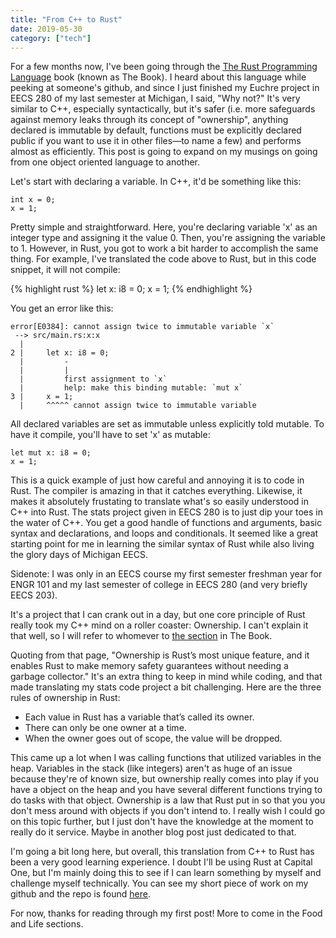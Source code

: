 ```yaml
---
title: "From C++ to Rust"
date: 2019-05-30
category: ["tech"]
---
```

For a few months now, I've been going through the [The Rust Programming Language][rust-book] book (known as The Book). I heard about this language while peeking at someone's github, and since I just finished my Euchre project in EECS 280 of my last semester at Michigan, I said, "Why not?" It's very similar to C++, especially syntactically, but it's safer (i.e. more safeguards against memory leaks through its concept of "ownership", anything declared is immutable by default, functions must be explicitly declared public if you want to use it in other files—to name a few) and performs almost as efficiently. This post is going to expand on my musings on going from one object oriented language to another. 

Let's start with declaring a variable. In C++, it'd be something like this:

```
int x = 0;
x = 1;
```

Pretty simple and straightforward. Here, you're declaring variable 'x' as an integer type and assigning it the value 0. Then, you're assigning the variable to 1. However, in Rust, you got to work a bit harder to accomplish the same thing. For example, I've translated the code above to Rust, but in this code snippet, it will not compile:

{% highlight rust %}
let x: i8 = 0;
x = 1;
{% endhighlight %}

You get an error like this:

```
error[E0384]: cannot assign twice to immutable variable `x`
 --> src/main.rs:x:x
  |
2 |     let x: i8 = 0;
  |         -
  |         |
  |         first assignment to `x`
  |         help: make this binding mutable: `mut x`
3 |     x = 1;
  |     ^^^^^ cannot assign twice to immutable variable
```

All declared variables are set as immutable unless explicitly told mutable. To have it compile, you'll have to set 'x' as mutable:

```
let mut x: i8 = 0;
x = 1;
```

This is a quick example of just how careful and annoying it is to code in Rust. The compiler is amazing in that it catches everything. Likewise, it makes it absolutely frustating to translate what's so easily understood in C++ into Rust. The stats project given in EECS 280 is to just dip your toes in the water of C++. You get a good handle of functions and arguments, basic syntax and declarations, and loops and conditionals. It seemed like a great starting point for me in learning the similar syntax of Rust while also living the glory days of Michigan EECS. 

Sidenote: I was only in an EECS course my first semester freshman year for ENGR 101 and my last semester of college in EECS 280 (and very briefly EECS 203). 

It's a project that I can crank out in a day, but one core principle of Rust really took my C++ mind on a roller coaster: Ownership. I can't explain it that well, so I will refer to whomever to [the section][rust-ownership] in The Book. 

Quoting from that page, "Ownership is Rust’s most unique feature, and it enables Rust to make memory safety guarantees without needing a garbage collector." It's an extra thing to keep in mind while coding, and that made translating my stats code project a bit challenging. Here are the three rules of ownership in Rust:

* Each value in Rust has a variable that’s called its owner.
* There can only be one owner at a time.
* When the owner goes out of scope, the value will be dropped.

This came up a lot when I was calling functions that utilized variables in the heap. Variables in the stack (like integers) aren't as huge of an issue because they're of known size, but ownership really comes into play if you have a object on the heap and you have several different functions trying to do tasks with that object. Ownership is a law that Rust put in so that you you don't mess around with objects if you don't intend to. I really wish I could go on this topic further, but I just don't have the knowledge at the moment to really do it service. Maybe in another blog post just dedicated to that. 

I'm going a bit long here, but overall, this translation from C++ to Rust has been a very good learning experience. I doubt I'll be using Rust at Capital One, but I'm mainly doing this to see if I can learn something by myself and challenge myself technically. You can see my short piece of work on my github and the repo is found [here][stats-proj].

For now, thanks for reading through my first post! More to come in the Food and Life sections.

[rust-book]: https://doc.rust-lang.org/book/
[rust-ownership]: https://doc.rust-lang.org/book/ch04-00-understanding-ownership.html
[stats-proj]: https://github.com/edward1kim/Stats-in-Rust